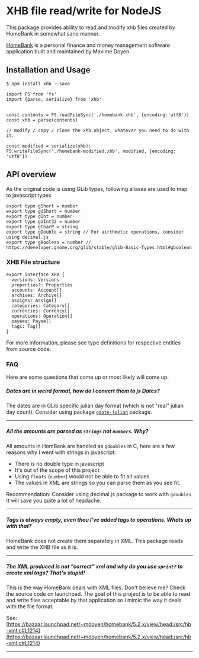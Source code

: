 # XHB file read/write for NodeJS
This package provides ability to read and modify xhb files created by HomeBank
in somewhat sane manner.

[HomeBank](http://homebank.free.fr/) is a personal finance and money management software application built and maintained by Maxime Doyen.

## Installation and Usage

```
$ npm install xhb --save
```

```
import FS from 'fs'
import {parse, serialize} from 'xhb'


const contents = FS.readFileSync('./homebank.xhb', {encoding:'utf8'})
const xhb = parse(contents)

// modify / copy / clone the xhb object, whatever you need to do with it.

const modified = serialize(xhb);
FS.writeFileSync('./homebank-modified.xhb', modified, {encoding: 'utf8'})
```

## API overview

As the original code is using GLib types, following aliases are used to map to javascript types

```
export type gShort = number
export type gUShort = number
export type gInt = number
export type gUInt32 = number
export type gCharP = string
export type gDouble = string // For airthmetic operations, consider using decimal.js
export type gBoolean = number // https://developer.gnome.org/glib/stable/glib-Basic-Types.html#gboolean
```

### XHB File structure

```
export interface XHB {
  versions: Versions
  properties?: Properties
  accounts: Account[]
  archives: Archive[]
  assigns: Assign[]
  categories: Category[]
  currencies: Currency[]
  operations: Operation[]
  payees: Payee[]
  tags: Tag[]
}
```

For more information, please see type definitions for respective entities from source code.

### FAQ
Here are some questions that come up or most likely will come up.

##### Dates are in weird format, how do I convert them to js Dates?

The dates are in GLib specific julian day format (which is not "real" julian day count).
Consider using package [`gdate-julian`](https://github.com/hertzg/node-gdate-julian) package.

---

##### All the amounts are parsed as `strings` not `numbers`. Why?

All amounts in HomBank are handled as `gdoubles` in C, here are a few reasons why I went with strings in javascript:

- There is no double type in javascript
- It's out of the scope of this project
- Using `floats` (`number`) would not be able to fit all values
- The values in XML are strings so you can parse them as you see fit.

Recommendation:
Consider using decimal.js package to work with `gdoubles` It will save you quite a lot of headache.

---

##### Tags is always empty, even thou I've added tags to operations. Whats up with that?

HomeBank does not create them separately in XML. This package reads and write the XHB file as it is.

---

##### The XML produced is not "correct" xml and why do you use `sprintf` to create xml tags? That's stupid!

This is the way HomeBank deals with XML files. Don't believe me? Check the source code on launchpad.
The goal of this project is to be able to read and write files acceptable by that application so I mimic the way it
deals with the file format.

See: [https://bazaar.launchpad.net/~mdoyen/homebank/5.2.x/view/head:/src/hb-xml.c#L1214](https://bazaar.launchpad.net/~mdoyen/homebank/5.2.x/view/head:/src/hb-xml.c#L1214)

---
